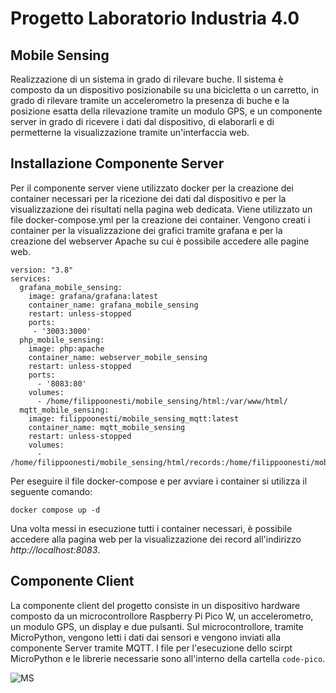 # Progetto Laboratorio Industria 4.0

## Mobile Sensing

Realizzazione di un sistema in grado di rilevare buche. 
Il sistema è composto da un dispositivo posizionabile su una bicicletta o un carretto, in grado di rilevare tramite un accelerometro la presenza di buche e la posizione esatta della rilevazione tramite un modulo GPS, e un componente server in grado di ricevere i dati dal dispositivo, di elaborarli e di permetterne la visualizzazione tramite un'interfaccia web.

## Installazione Componente Server

Per il componente server viene utilizzato docker per la creazione dei container necessari per la ricezione dei dati dal dispositivo e per la visualizzazione dei risultati nella pagina web dedicata.
Viene utilizzato un file docker-compose.yml per la creazione dei container. Vengono creati i container per la visualizzazione dei grafici tramite grafana e per la creazione del webserver Apache su cui è possibile accedere alle pagine web. 

```
version: "3.8"
services:
  grafana_mobile_sensing:
    image: grafana/grafana:latest
    container_name: grafana_mobile_sensing
    restart: unless-stopped
    ports:
     - '3003:3000'
  php_mobile_sensing:
    image: php:apache
    container_name: webserver_mobile_sensing
    restart: unless-stopped
    ports:
      - '8083:80'
    volumes:
      - /home/filippoonesti/mobile_sensing/html:/var/www/html/
  mqtt_mobile_sensing:
    image: filippoonesti/mobile_sensing_mqtt:latest
    container_name: mqtt_mobile_sensing
    restart: unless-stopped
    volumes:
      - /home/filippoonesti/mobile_sensing/html/records:/home/filippoonesti/mobile_sensing/html/records
```

Per eseguire il file docker-compose e per avviare i container si utilizza il seguente comando:

```
docker compose up -d
```

Una volta messi in esecuzione tutti i container necessari, è possibile accedere alla pagina web per la visualizzazione dei record all'indirizzo *http://localhost:8083*.

## Componente Client

La componente client del progetto consiste in un dispositivo hardware composto da un microcontrollore Raspberry Pi Pico W, un accelerometro, un modulo GPS, un display e due pulsanti.
Sul microcontrollore, tramite MicroPython, vengono letti i dati dai sensori e vengono inviati alla componente Server tramite MQTT.
I file per l'esecuzione dello scirpt MicroPython e le librerie necessarie sono all'interno della cartella `code-pico`.

![MS](https://github.com/OnestiFilippo/mobile_sensing/assets/77025139/843c07e6-4f43-4bf0-bd6c-6c8d2e3c6059)

